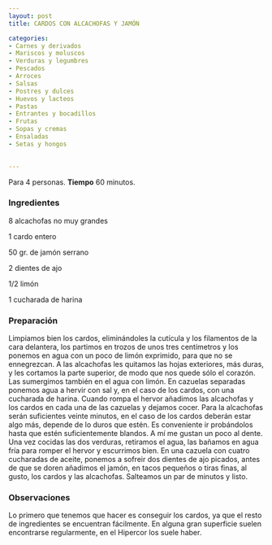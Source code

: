 ```yaml
---
layout: post
title: CARDOS CON ALCACHOFAS Y JAMÓN

categories:
- Carnes y derivados
- Mariscos y moluscos
- Verduras y legumbres
- Pescados
- Arroces
- Salsas
- Postres y dulces
- Huevos y lacteos
- Pastas
- Entrantes y bocadillos
- Frutas
- Sopas y cremas
- Ensaladas
- Setas y hongos
 

---
```

Para 4 personas.
<b>Tiempo</b> 60 minutos.

<h3>Ingredientes</h3>

8 alcachofas no muy grandes

1 cardo entero

50 gr. de jamón serrano

2 dientes de ajo

1/2 limón

1 cucharada de harina

<h3>Preparación</h3>

Limpiamos bien los cardos, eliminándoles la cutícula y los filamentos de la cara delantera, los partimos en trozos de unos tres centímetros y los ponemos en agua con un poco de limón exprimido, para que no se ennegrezcan. A las alcachofas les quitamos las hojas exteriores, más duras, y les cortamos la parte superior, de modo que nos quede sólo el corazón. Las sumergimos también en el agua con limón. En cazuelas separadas ponemos agua a hervir con sal y, en el caso de los cardos, con una cucharada de harina. Cuando rompa el hervor añadimos las alcachofas y los cardos en cada una de las cazuelas y dejamos cocer. Para la alcachofas serán suficientes veinte minutos, en el caso de los cardos deberán estar algo más, depende de lo duros que estén. Es conveniente ir probándolos hasta que estén suficientemente blandos. A mí me gustan un poco al dente. Una vez cocidas las dos verduras, retiramos el agua, las bañamos en agua fría para romper el hervor y escurrimos bien. En una cazuela con cuatro cucharadas de aceite, ponemos a sofreir dos dientes de ajo picados, antes de que se doren añadimos el jamón, en tacos pequeños o tiras finas, al gusto, los cardos y las alcachofas. Salteamos un par de minutos y listo.

<h3>Observaciones</h3>

Lo primero que tenemos que hacer es conseguir los cardos, ya que el resto de ingredientes se encuentran fácilmente. En alguna gran superficie suelen encontrarse regularmente, en el Hipercor los suele haber.

